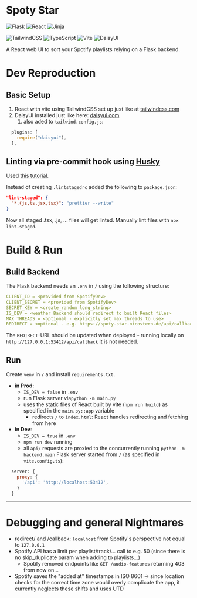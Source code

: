 # Spoty Star

![Flask](https://img.shields.io/badge/flask-%23000.svg?style=for-the-badge&logo=flask&logoColor=white)
![React](https://img.shields.io/badge/react-%2320232a.svg?style=for-the-badge&logo=react&logoColor=%2361DAFB)
![Jinja](https://img.shields.io/badge/jinja-white.svg?style=for-the-badge&logo=jinja&logoColor=black)

![TailwindCSS](https://img.shields.io/badge/tailwindcss-%2338B2AC.svg?style=for-the-badge&logo=tailwind-css&logoColor=white)
![TypeScript](https://img.shields.io/badge/typescript-%23007ACC.svg?style=for-the-badge&logo=typescript&logoColor=white)
![Vite](https://img.shields.io/badge/vite-%23646CFF.svg?style=for-the-badge&logo=vite&logoColor=white)
![DaisyUI](https://img.shields.io/badge/daisyui-5A0EF8?style=for-the-badge&logo=daisyui&logoColor=white)

A React web UI to sort your Spotify playlists relying on a Flask backend.

# Dev Reproduction

## Basic Setup

1. React with vite using TailwindCSS set up just like at [tailwindcss.com](https://v3.tailwindcss.com/docs/guides/vite)
2. DaisyUI installed just like here: [daisyui.com](https://daisyui.com/docs/install/)
   1. also aded to `tailwind.config.js`:

```js
  plugins: [
    require("daisyui"),
  ],
```

## Linting via pre-commit hook using [Husky](https://typicode.github.io/husky/get-started.html)

Used [this tutorial](https://scottsauber.com/2021/06/01/using-husky-git-hooks-and-lint-staged-with-nested-folders/).

Instead of creating `.lintstagedrc` added the following to `package.json`:

```json
"lint-staged": {
  "*.{js,ts,jsx,tsx}": "prettier --write"
}
```

Now all staged .tsx, .js, ... files will get linted.
Manually lint files with `npx lint-staged`.

# Build & Run

## Build Backend

The Flask backend needs an `.env` in `/` using the following structure:

```yml
CLIENT_ID = <provided from SpotifyDev>
CLIENT_SECRET = <provided from SpotifyDev>
SECRET_KEY = <create_random_long_string>
IS_DEV = <weather Backend should redirect to built React files>
MAX_THREADS = <optional - explicitly set max threads to use>
REDIRECT = <optional - e.g. https://spoty-star.nicostern.de/api/callback>
```

The `REDIRECT`-URL should be updated when deployed - running locally on `http://127.0.0.1:53412/api/callback` it is not needed.

## Run

Create `venv` in `/` and install `requirements.txt`.

- **in Prod:**
  - `IS_DEV = false` in `.env`
  - run Flask server via`python -m main.py`
  - uses the static files of React built by vite (`npm run build`) as specified in the `main.py::app` variable
    - redirects `/` to `index.html`: React handles redirecting and fetching from here
- **in Dev**:
  - `IS_DEV = true` in `.env`
  - `npm run dev` running
  - all `api/` requests are proxied to the concurrently running `python -m backend.main` Flask server started from `/` (as specified in `vite.config.ts`):

```js
  server: {
    proxy: {
      '/api': 'http://localhost:53412',
    }
  }
```

<hr>

# Debugging and general Nightmares

- redirect/ and /callback: `localhost` from Spotify's perspective not equal to `127.0.0.1`
- Spotify API has a limit per playlist/track/... call to e.g. 50 (since there is no skip_duplicate param when adding to playlists...)
  - Spotify removed endpoints like `GET /audio-features` returning 403 from now on...
- Spotify saves the "added at" timestamps in ISO 8601 => since location checks for the correct time zone would overly complicate the app, it currently neglects these shifts and uses UTD